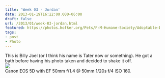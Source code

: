 ```yaml
---
title: 'Week 03 - Jordan'
date: 2013-01-19T16:22:00.000-06:00
draft: false
url: /2013/01/week-03-jordan.html
featured: https://photos.hofker.org/Pets/F-M-Humane-Society/Adoptable-Dogs/i-HLHstjs/0/M/_MG_7176-L.jpg
tags: 
- post
- Photo
---
```


This is Billy Joel (or I think his name is Tater now or something). He got a bath before having his photo taken and decided to shake it off.  
[![](https://photos.hofker.org/Pets/F-M-Humane-Society/Adoptable-Dogs/i-HLHstjs/0/M/_MG_7176-L.jpg)](https://photos.hofker.org/Pets/F-M-Humane-Society/Adoptable-Dogs/21441888_jTmB2T#!i=2325202926&k=HLHstjs)  
Canon EOS 5D with EF 50mm f/1.4 @ 50mm 1/20s f/4 ISO 160.